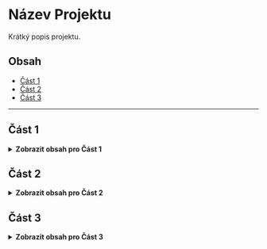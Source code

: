 # Název Projektu

Krátký popis projektu.

## Obsah

- [Část 1](#část-1)
- [Část 2](#část-2)
- [Část 3](#část-3)

---

## Část 1

<details>
  <summary><b>Zobrazit obsah pro Část 1</b></summary>

  Text pro Část 1.

</details>

## Část 2

<details>
  <summary><b>Zobrazit obsah pro Část 2</b></summary>

  Text pro Část 2.

</details>

## Část 3

<details>
  <summary><b>Zobrazit obsah pro Část 3</b></summary>

  Text pro Část 3.

</details>
